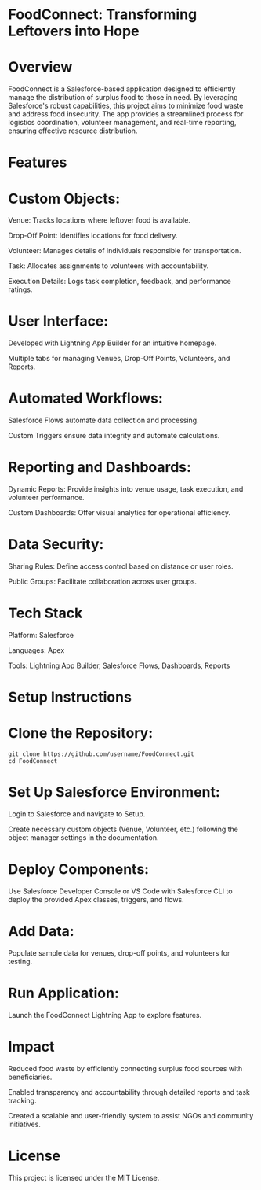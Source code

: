 # FoodConnect: Transforming Leftovers into Hope
# Overview
FoodConnect is a Salesforce-based application designed to efficiently manage the distribution of surplus food to those in need. By leveraging Salesforce's robust capabilities, this project aims to minimize food waste and address food insecurity. The app provides a streamlined process for logistics coordination, volunteer management, and real-time reporting, ensuring effective resource distribution.
# Features
 # Custom Objects:
   Venue: Tracks locations where leftover food is available.
   
   Drop-Off Point: Identifies locations for food delivery.
   
   Volunteer: Manages details of individuals responsible for transportation.
   
   Task: Allocates assignments to volunteers with accountability.
   
   Execution Details: Logs task completion, feedback, and performance ratings.
  # User Interface:
  Developed with Lightning App Builder for an intuitive homepage.
    
  Multiple tabs for managing Venues, Drop-Off Points, Volunteers, and Reports.
  # Automated Workflows:
  Salesforce Flows automate data collection and processing.
  
  Custom Triggers ensure data integrity and automate calculations.
  # Reporting and Dashboards:
  Dynamic Reports: Provide insights into venue usage, task execution, and volunteer performance.

  Custom Dashboards: Offer visual analytics for operational efficiency.
  # Data Security:
  Sharing Rules: Define access control based on distance or user roles.
  
  Public Groups: Facilitate collaboration across user groups.
# Tech Stack
Platform: Salesforce

Languages: Apex

Tools: Lightning App Builder, Salesforce Flows, Dashboards, Reports
# Setup Instructions
# Clone the Repository:
    git clone https://github.com/username/FoodConnect.git
    cd FoodConnect
# Set Up Salesforce Environment:
Login to Salesforce and navigate to Setup.

Create necessary custom objects (Venue, Volunteer, etc.) following the object manager settings in the documentation.
# Deploy Components:
Use Salesforce Developer Console or VS Code with Salesforce CLI to deploy the provided Apex classes, triggers, and flows.
# Add Data:
Populate sample data for venues, drop-off points, and volunteers for testing.
# Run Application:
Launch the FoodConnect Lightning App to explore features.
# Impact
Reduced food waste by efficiently connecting surplus food sources with beneficiaries.

Enabled transparency and accountability through detailed reports and task tracking.

Created a scalable and user-friendly system to assist NGOs and community initiatives.
# License
This project is licensed under the MIT License.

